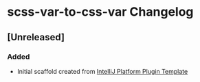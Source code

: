 <!-- Keep a Changelog guide -> https://keepachangelog.com -->

# scss-var-to-css-var Changelog

## [Unreleased]
### Added
- Initial scaffold created from [IntelliJ Platform Plugin Template](https://github.com/JetBrains/intellij-platform-plugin-template)
